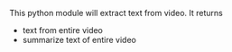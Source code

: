 This python module will extract text from video.
It returns 
 - text from entire video
 - summarize text of entire video